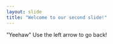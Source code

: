 ```yaml
---
layout: slide
title: "Welcome to our second slide!"
---
```

"Yeehaw"
Use the left arrow to go back!
